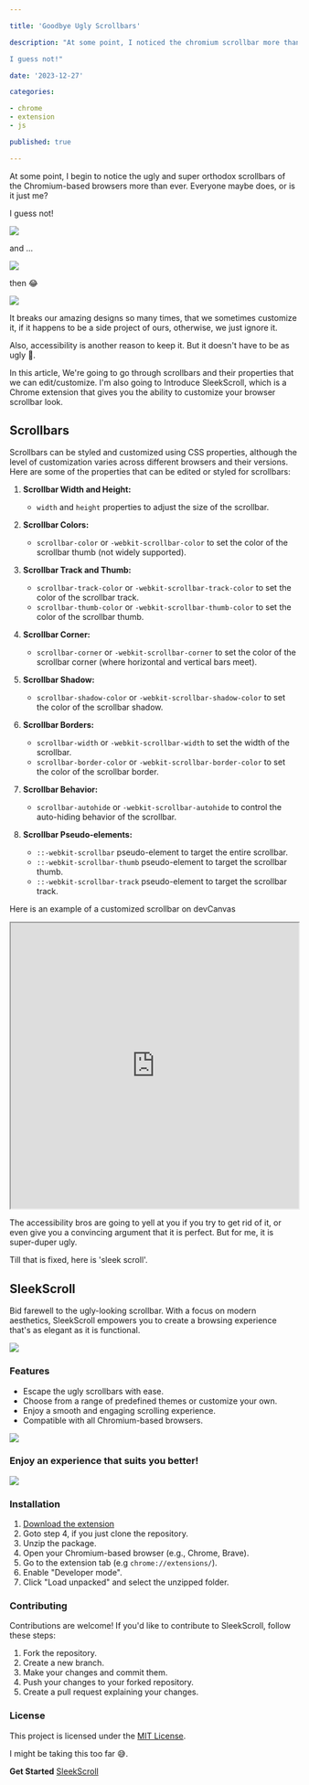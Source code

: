```yaml
---

title: 'Goodbye Ugly Scrollbars'

description: "At some point, I noticed the chromium scrollbar more than ever. Everyone maybe does, or is it just me?

I guess not!"

date: '2023-12-27'

categories:

- chrome
- extension
- js

published: true

---
```


At some point, I begin to notice the ugly and super orthodox scrollbars of the Chromium-based browsers more than ever. Everyone maybe does, or is it just me?

I guess not!

![](https://cdn.hashnode.com/res/hashnode/image/upload/v1703694840260/cf0473c9-be0c-4557-b138-e478810f59d3.png)

and ...

![](https://cdn.hashnode.com/res/hashnode/image/upload/v1703696023314/549d0914-6d85-4c7a-90c3-7e056ae35486.png)

then 😂

![](https://cdn.hashnode.com/res/hashnode/image/upload/v1703695940441/d119f5c2-ec26-438e-b73f-c36b02c9b699.png)

It breaks our amazing designs so many times, that we sometimes customize it, if it happens to be a side project of ours, otherwise, we just ignore it.

Also, accessibility is another reason to keep it. But it doesn't have to be as ugly 🤢.

In this article, We're going to go through scrollbars and their properties that we can edit/customize. I'm also going to Introduce SleekScroll, which is a Chrome extension that gives you the ability to customize your browser scrollbar look.

## Scrollbars

Scrollbars can be styled and customized using CSS properties, although the level of customization varies across different browsers and their versions. Here are some of the properties that can be edited or styled for scrollbars:

1. **Scrollbar Width and Height:**

   - `width` and `height` properties to adjust the size of the scrollbar.

2. **Scrollbar Colors:**

   - `scrollbar-color` or `-webkit-scrollbar-color` to set the color of the scrollbar thumb (not widely supported).

3. **Scrollbar Track and Thumb:**

   - `scrollbar-track-color` or `-webkit-scrollbar-track-color` to set the color of the scrollbar track.
   - `scrollbar-thumb-color` or `-webkit-scrollbar-thumb-color` to set the color of the scrollbar thumb.

4. **Scrollbar Corner:**

   - `scrollbar-corner` or `-webkit-scrollbar-corner` to set the color of the scrollbar corner (where horizontal and vertical bars meet).

5. **Scrollbar Shadow:**

   - `scrollbar-shadow-color` or `-webkit-scrollbar-shadow-color` to set the color of the scrollbar shadow.

6. **Scrollbar Borders:**

   - `scrollbar-width` or `-webkit-scrollbar-width` to set the width of the scrollbar.
   - `scrollbar-border-color` or `-webkit-scrollbar-border-color` to set the color of the scrollbar border.

7. **Scrollbar Behavior:**

   - `scrollbar-autohide` or `-webkit-scrollbar-autohide` to control the auto-hiding behavior of the scrollbar.

8. **Scrollbar Pseudo-elements:**

   - `::-webkit-scrollbar` pseudo-element to target the entire scrollbar.
   - `::-webkit-scrollbar-thumb` pseudo-element to target the scrollbar thumb.
   - `::-webkit-scrollbar-track` pseudo-element to target the scrollbar track.

Here is an example of a customized scrollbar on devCanvas

<iframe src="https://snippet-bice.vercel.app/play/vs8OLm/embed" height="500px" width="100%"></iframe>

The accessibility bros are going to yell at you if you try to get rid of it, or even give you a convincing argument that it is perfect. But for me, it is super-duper ugly.

Till that is fixed, here is 'sleek scroll'.

## SleekScroll

Bid farewell to the ugly-looking scrollbar. With a focus on modern aesthetics, SleekScroll empowers you to create a browsing experience that's as elegant as it is functional.

![](https://cdn.hashnode.com/res/hashnode/image/upload/v1703694636952/84645a5a-3f7b-4833-af64-96ad83c11304.png)

### Features

- Escape the ugly scrollbars with ease.
- Choose from a range of predefined themes or customize your own.
- Enjoy a smooth and engaging scrolling experience.
- Compatible with all Chromium-based browsers.

![](https://cdn.hashnode.com/res/hashnode/image/upload/v1703694684840/083b4274-4eb4-43be-8439-5416de846814.png)

### Enjoy an experience that suits you better!

![](https://cdn.hashnode.com/res/hashnode/image/upload/v1703694724380/de7fda5e-9022-47af-b337-6f21a4398762.png)

### Installation

1. [Download the extension](https://github.com/Abdumumin1/sleek-scroll)
2. Goto step 4, if you just clone the repository.
3. Unzip the package.
4. Open your Chromium-based browser (e.g., Chrome, Brave).
5. Go to the extension tab (e.g `chrome://extensions/`).
6. Enable "Developer mode".
7. Click "Load unpacked" and select the unzipped folder.

### Contributing

Contributions are welcome! If you'd like to contribute to SleekScroll, follow these steps:

1. Fork the repository.
2. Create a new branch.
3. Make your changes and commit them.
4. Push your changes to your forked repository.
5. Create a pull request explaining your changes.

### License

This project is licensed under the [MIT License](https://github.com/Abdulmumin1/sleek-scroll/LICENSE).

I might be taking this too far 😅.

**Get Started** [SleekScroll](https://github.com/Abdulmumin1/sleek-scroll/LICENSE)

